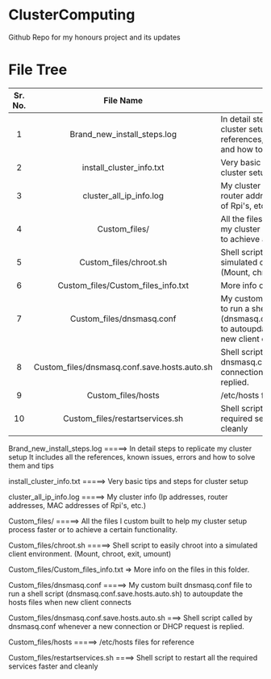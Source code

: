 # ClusterComputing
Github Repo for my honours project and its updates

# File Tree

| Sr. No. |                   File Name                  | Description                                                                                                                                                               |
|:-------:|:--------------------------------------------:|---------------------------------------------------------------------------------------------------------------------------------------------------------------------------|
|    1    |          Brand_new_install_steps.log         | In detail steps to replicate my cluster setup                                         It includes all the references, known issues, errors and how to solve them and tips |
|    2    |           install_cluster_info.txt           | Very basic tips and steps for cluster setup                                                                                                                               |
|    3    |            cluster_all_ip_info.log           | My cluster info (Ip addresses, router addresses, MAC addresses of Rpi's, etc.)                                                                                            |
|    4    |                 Custom_files/                | All the files I custom built to help my cluster setup process faster or to achieve a certain functionality.                                                               |
|    5    |            Custom_files/chroot.sh            | Shell script to easily chroot into a simulated client environment. (Mount, chroot, exit, umount)                                                                          |
|    6    |      Custom_files/Custom_files_info.txt      | More info on the files in this folder.                                                                                                                                    |
|    7    |           Custom_files/dnsmasq.conf          | My custom built dnsmasq.conf file to run a shell script (dnsmasq.conf.save.hosts.auto.sh) to autoupdate the hosts files when new client connects                          |
|    8    | Custom_files/dnsmasq.conf.save.hosts.auto.sh | Shell script called by dnsmasq.conf whenever a new connection or DHCP request is replied.                                                                                 |
|    9    |              Custom_files/hosts              | /etc/hosts files for reference                                                                                                                                            |
|    10   |        Custom_files/restartservices.sh       | Shell script to restart all the required services faster and cleanly                                                                                                      |


Brand_new_install_steps.log   =====> In detail steps to replicate my cluster setup
                                        It includes all the references, known issues, errors and how to solve them and tips

install_cluster_info.txt      =====> Very basic tips and steps for cluster setup

cluster_all_ip_info.log       =====> My cluster info (Ip addresses, router addresses, MAC addresses of Rpi's, etc.)

Custom_files/                 =====> All the files I custom built to help my cluster setup process faster or to achieve a certain functionality.

Custom_files/chroot.sh        =====> Shell script to easily chroot into a simulated client environment. (Mount, chroot, exit, umount)

Custom_files/Custom_files_info.txt => More info on the files in this folder.

Custom_files/dnsmasq.conf     =====> My custom built dnsmasq.conf file to run a shell script (dnsmasq.conf.save.hosts.auto.sh) to autoupdate the hosts files when new client connects

Custom_files/dnsmasq.conf.save.hosts.auto.sh ===> Shell script called by dnsmasq.conf whenever a new connection or DHCP request is replied.

Custom_files/hosts            =====> /etc/hosts files for reference

Custom_files/restartservices.sh ====> Shell script to restart all the required services faster and cleanly